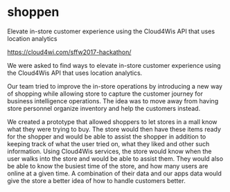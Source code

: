 # shoppen
Elevate in-store customer experience using the Cloud4Wis API that uses location analytics

https://cloud4wi.com/sffw2017-hackathon/

We were asked to find ways to elevate in-store customer experience using the Cloud4Wis API that uses location analytics. 

Our team tried to improve the in-store operations by introducing a new way of shopping while allowing store to capture the customer journey for business intelligence operations. The idea was to move away from having store personnel organize inventory and help the customers instead. 

We created a prototype that allowed shoppers to let stores in a mall know what they were trying to buy. The store would then have these items ready for the shopper and would be able to assist the shopper in addition to keeping track of what the user tried on, what they liked and other such information. Using Cloud4Wis services, the store would know when the user walks into the store and would be able to assist them. They would also be able to know the busiest time of the store, and how many users are online at a given time. A combination of their data and our apps data would give the store a better idea of how to handle customers better.
